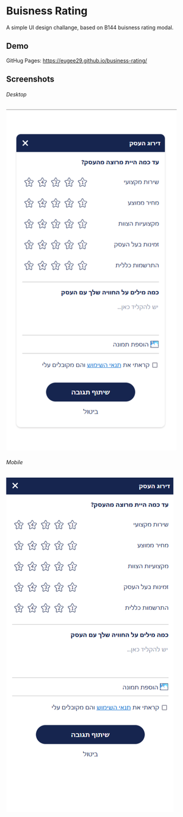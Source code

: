 # Buisness Rating

A simple UI design challange, based on B144 buisness rating modal.


## Demo

GitHug Pages: https://eugee29.github.io/business-rating/


## Screenshots

<div>
  <h6>
    Desktop
  </h6>
  <img src="/assets/screenshots/desktop.png" />
<div/>
<div>
  <h6>
    Mobile
  </h6>
  <img src="/assets/screenshots/mobile.png" />
<div/>
